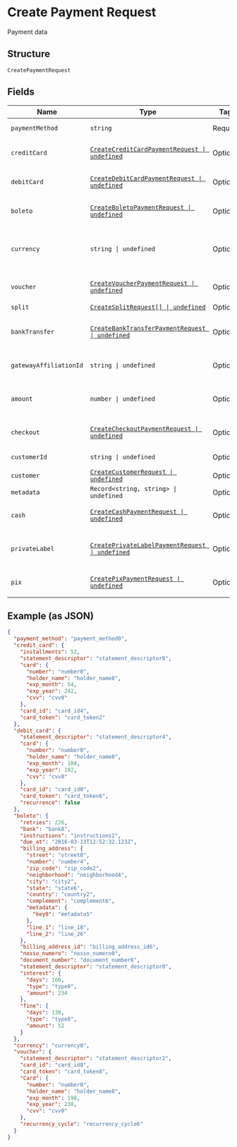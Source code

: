 
# Create Payment Request

Payment data

## Structure

`CreatePaymentRequest`

## Fields

| Name | Type | Tags | Description |
|  --- | --- | --- | --- |
| `paymentMethod` | `string` | Required | Payment method |
| `creditCard` | [`CreateCreditCardPaymentRequest \| undefined`](../../doc/models/create-credit-card-payment-request.md) | Optional | Settings for credit card payment |
| `debitCard` | [`CreateDebitCardPaymentRequest \| undefined`](../../doc/models/create-debit-card-payment-request.md) | Optional | Settings for debit card payment |
| `boleto` | [`CreateBoletoPaymentRequest \| undefined`](../../doc/models/create-boleto-payment-request.md) | Optional | Settings for boleto payment |
| `currency` | `string \| undefined` | Optional | Currency. Must be informed using 3 characters |
| `voucher` | [`CreateVoucherPaymentRequest \| undefined`](../../doc/models/create-voucher-payment-request.md) | Optional | Settings for voucher payment |
| `split` | [`CreateSplitRequest[] \| undefined`](../../doc/models/create-split-request.md) | Optional | Splits |
| `bankTransfer` | [`CreateBankTransferPaymentRequest \| undefined`](../../doc/models/create-bank-transfer-payment-request.md) | Optional | Settings for bank transfer payment |
| `gatewayAffiliationId` | `string \| undefined` | Optional | Gateway affiliation code |
| `amount` | `number \| undefined` | Optional | The amount of the payment, in cents |
| `checkout` | [`CreateCheckoutPaymentRequest \| undefined`](../../doc/models/create-checkout-payment-request.md) | Optional | Settings for checkout payment |
| `customerId` | `string \| undefined` | Optional | Customer Id |
| `customer` | [`CreateCustomerRequest \| undefined`](../../doc/models/create-customer-request.md) | Optional | Customer |
| `metadata` | `Record<string, string> \| undefined` | Optional | Metadata |
| `cash` | [`CreateCashPaymentRequest \| undefined`](../../doc/models/create-cash-payment-request.md) | Optional | Settings for cash payment |
| `privateLabel` | [`CreatePrivateLabelPaymentRequest \| undefined`](../../doc/models/create-private-label-payment-request.md) | Optional | Settings for private label payment |
| `pix` | [`CreatePixPaymentRequest \| undefined`](../../doc/models/create-pix-payment-request.md) | Optional | Settings for pix payment |

## Example (as JSON)

```json
{
  "payment_method": "payment_method0",
  "credit_card": {
    "installments": 52,
    "statement_descriptor": "statement_descriptor8",
    "card": {
      "number": "number0",
      "holder_name": "holder_name8",
      "exp_month": 54,
      "exp_year": 242,
      "cvv": "cvv0"
    },
    "card_id": "card_id4",
    "card_token": "card_token2"
  },
  "debit_card": {
    "statement_descriptor": "statement_descriptor4",
    "card": {
      "number": "number0",
      "holder_name": "holder_name8",
      "exp_month": 104,
      "exp_year": 192,
      "cvv": "cvv0"
    },
    "card_id": "card_id0",
    "card_token": "card_token6",
    "recurrence": false
  },
  "boleto": {
    "retries": 226,
    "bank": "bank8",
    "instructions": "instructions2",
    "due_at": "2016-03-13T12:52:32.123Z",
    "billing_address": {
      "street": "street8",
      "number": "number4",
      "zip_code": "zip_code2",
      "neighborhood": "neighborhood4",
      "city": "city2",
      "state": "state6",
      "country": "country2",
      "complement": "complement6",
      "metadata": {
        "key0": "metadata5"
      },
      "line_1": "line_18",
      "line_2": "line_26"
    },
    "billing_address_id": "billing_address_id6",
    "nosso_numero": "nosso_numero0",
    "document_number": "document_number6",
    "statement_descriptor": "statement_descriptor0",
    "interest": {
      "days": 160,
      "type": "type0",
      "amount": 234
    },
    "fine": {
      "days": 130,
      "type": "type8",
      "amount": 52
    }
  },
  "currency": "currency0",
  "voucher": {
    "statement_descriptor": "statement_descriptor2",
    "card_id": "card_id8",
    "card_token": "card_token8",
    "Card": {
      "number": "number0",
      "holder_name": "holder_name8",
      "exp_month": 198,
      "exp_year": 238,
      "cvv": "cvv0"
    },
    "recurrency_cycle": "recurrency_cycle6"
  }
}
```

